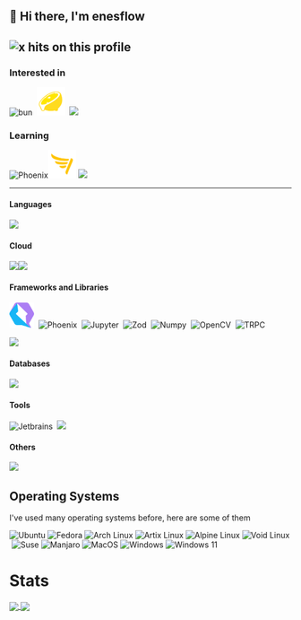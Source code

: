 ## 👋 Hi there, I'm enesflow

![x hits on this profile](https://hits.seeyoufarm.com/api/count/incr/badge.svg?url=https://github.com/enesflow/hit-counter)
---

### Interested in

<img alt="bun" src="https://user-images.githubusercontent.com/709451/182802334-d9c42afe-f35d-4a7b-86ea-9985f73f20c3.png" height="40px" />&nbsp;&nbsp;<img alt="fresh" height="50px" src="https://raw.githubusercontent.com/enesflow/enesflow/main/fresh.png"/>&nbsp;&nbsp;<img src="https://skillicons.dev/icons?i=jest,kubernetes,deno,actix,rabbitmq,lit,tauri&theme=dark">

### Learning

<img alt="Phoenix" height="50px" src="https://cdn.jsdelivr.net/gh/devicons/devicon/icons/phoenix/phoenix-original.svg" /><img alt="Imba" height="50px" src="https://raw.githubusercontent.com/imba/branding-imba/master/yellow-wing-logo/imba.svg">&nbsp;<img src="https://skillicons.dev/icons?i=rust,figma,redis&theme=dark">

---

#### Languages

<img src="https://skillicons.dev/icons?i=html,css,javascript,typescript,cpp,python,elixir,dart,bash&theme=dark"/>

#### Cloud

<img src="https://upload.wikimedia.org/wikipedia/commons/d/d0/Google_Colaboratory_SVG_Logo.svg" height="50px" /><img src="https://skillicons.dev/icons?i=cloudflare,workers,firebase,aws,heroku,netlify,replit&theme=dark">

#### Frameworks and Libraries

<img alt="Qwik" width="44px" src="https://raw.githubusercontent.com/BuilderIO/qwik/4ddb1f1382dbbd0c2651893625fc91c6cac5eb7c/packages/docs/public/logos/qwik-logo.svg" />&nbsp;&nbsp;<img alt="Phoenix" height="50px" src="https://cdn.jsdelivr.net/gh/devicons/devicon/icons/phoenix/phoenix-original.svg" />&nbsp;&nbsp;<img alt="Jupyter" width="50px" src="https://cdn.jsdelivr.net/gh/devicons/devicon/icons/jupyter/jupyter-original.svg" />&nbsp;&nbsp;<img alt="Zod" height="50px" src="https://zod.dev/logo.svg" />&nbsp;&nbsp;<img alt="Numpy" width="44px" src="https://cdn.jsdelivr.net/gh/devicons/devicon/icons/numpy/numpy-original.svg" />&nbsp;&nbsp;<img alt="OpenCV" width="44px" src="https://cdn.jsdelivr.net/gh/devicons/devicon/icons/opencv/opencv-original.svg" />&nbsp;&nbsp;<img alt="TRPC" height="50px" src="https://trpc.io/img/logo.svg" />

<img src="https://skillicons.dev/icons?i=svelte,jquery,sass,prisma,apollo,processing,vue,react,nextjs,threejs,nodejs,express,flask,tailwindcss,flutter,tensorflow,graphql&theme=dark&perline=7">

#### Databases

<img src="https://skillicons.dev/icons?i=sqlite,mysql,postgresql,mongodb,redis&theme=dark">

#### Tools

<img alt="Jetbrains" width="50px" src="https://cdn.jsdelivr.net/gh/devicons/devicon/icons/jetbrains/jetbrains-original.svg" />&nbsp;&nbsp;<img src="https://skillicons.dev/icons?i=git,docker,postman,github,linux,vim,neovim,vscode,vite&theme=dark">

#### Others

<img src="https://skillicons.dev/icons?i=bots,godot&theme=dark">

## Operating Systems

I've used many operating systems before, here are some of them

<img alt="Ubuntu" src="https://img.shields.io/badge/Ubuntu-E95420?style=for-the-badge&logo=ubuntu&logoColor=white">&nbsp;<img alt="Fedora" src="https://img.shields.io/badge/Fedora-294172?style=for-the-badge&logo=fedora&logoColor=white">&nbsp;<img alt="Arch Linux" src="https://img.shields.io/badge/Arch_Linux-1793D1?style=for-the-badge&logo=arch-linux&logoColor=white">&nbsp;<img alt="Artix Linux" src="https://img.shields.io/badge/Artix_Linux-1793D1?style=for-the-badge&logo=arch-linux&logoColor=white">&nbsp;<img alt="Alpine Linux" src="https://img.shields.io/badge/Alpine_Linux-0D597F?style=for-the-badge&logo=alpine-linux&logoColor=white">&nbsp;<img alt="Void Linux" src="https://img.shields.io/badge/Void_Linux-000000?style=for-the-badge&logo=linux&logoColor=white">&nbsp;<img alt="Suse" src="https://img.shields.io/badge/Suse-0C322C?style=for-the-badge&logo=suse&logoColor=white">&nbsp;<img alt="Manjaro" src="https://img.shields.io/badge/Manjaro-35BF5C?style=for-the-badge&logo=manjaro&logoColor=white">&nbsp;<img alt="MacOS" src="https://img.shields.io/badge/MacOS-000000?style=for-the-badge&logo=apple&logoColor=white">&nbsp;<img alt="Windows" src="https://img.shields.io/badge/Windows-0078D6?style=for-the-badge&logo=windows&logoColor=white">&nbsp;<img alt="Windows 11" src="https://img.shields.io/badge/Windows_11-0078D6?style=for-the-badge&logo=windows&logoColor=white">

# Stats

<a href="https://github.com/enesflow">
  <img align="center" src="https://github-readme-stats-eight-phi-59.vercel.app/api?username=enesflow&theme=dark" />
</a>
<a href="https://github.com/enesflow">
  <img align="center" src="https://github-readme-stats-eight-phi-59.vercel.app/api/top-langs/?username=enesflow&layout=compact&exclude_repo=enesflow.github.io&theme=dark" />
</a>
